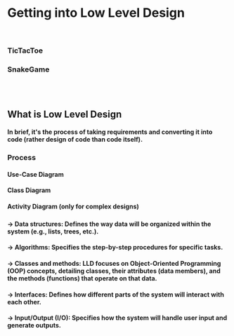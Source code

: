 <h1>Getting into Low Level Design</h1>

<br>

<h3>TicTacToe</h3>
<h3>SnakeGame</h3>

<br><br>

<h2>What is Low Level Design</h2>

<h4>In brief, it's the process of taking requirements and converting it into code (rather design of code than code itself).</h4>

<h3>Process</h3>

<h4>Use-Case Diagram</h4>
<h4>Class Diagram</h4>
<h4>Activity Diagram (only for complex designs)</h4>

<h3>

<h4>-> Data structures: Defines the way data will be organized within the system (e.g., lists, trees, etc.).
</h4>
<h4>-> Algorithms: Specifies the step-by-step procedures for specific tasks.
</h4>
<h4>-> Classes and methods: LLD focuses on Object-Oriented Programming (OOP) concepts, detailing classes, their attributes (data members), and the methods (functions) that operate on that data.
</h4>
<h4>-> Interfaces: Defines how different parts of the system will interact with each other.
</h4>
<h4>-> Input/Output (I/O): Specifies how the system will handle user input and generate outputs.
</h4>
